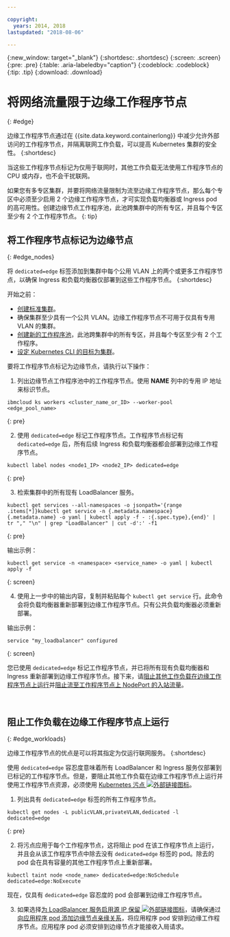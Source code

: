 ```yaml
---

copyright:
  years: 2014, 2018
lastupdated: "2018-08-06"

---
```


{:new_window: target="_blank"}
{:shortdesc: .shortdesc}
{:screen: .screen}
{:pre: .pre}
{:table: .aria-labeledby="caption"}
{:codeblock: .codeblock}
{:tip: .tip}
{:download: .download}



# 将网络流量限于边缘工作程序节点
{: #edge}

边缘工作程序节点通过在 {{site.data.keyword.containerlong}} 中减少允许外部访问的工作程序节点，并隔离联网工作负载，可以提高 Kubernetes 集群的安全性。
{:shortdesc}

当这些工作程序节点标记为仅用于联网时，其他工作负载无法使用工作程序节点的 CPU 或内存，也不会干扰联网。


如果您有多专区集群，并要将网络流量限制为流至边缘工作程序节点，那么每个专区中必须至少启用 2 个边缘工作程序节点，才可实现负载均衡器或 Ingress pod 的高可用性。创建边缘节点工作程序池，此池跨集群中的所有专区，并且每个专区至少有 2 个工作程序节点。
{: tip}

## 将工作程序节点标记为边缘节点
{: #edge_nodes}

将 `dedicated=edge` 标签添加到集群中每个公用 VLAN 上的两个或更多工作程序节点，以确保 Ingress 和负载均衡器仅部署到这些工作程序节点。
{:shortdesc}

开始之前：

- [创建标准集群](cs_clusters.html#clusters_cli)。
- 确保集群至少具有一个公共 VLAN。边缘工作程序节点不可用于仅具有专用 VLAN 的集群。
- [创建新的工作程序池](cs_clusters.html#add_pool)，此池跨集群中的所有专区，并且每个专区至少有 2 个工作程序。
- [设定 Kubernetes CLI 的目标为集群](cs_cli_install.html#cs_cli_configure)。

要将工作程序节点标记为边缘节点，请执行以下操作：

1. 列出边缘节点工作程序池中的工作程序节点。使用 **NAME** 列中的专用 IP 地址来标识节点。

  ```
  ibmcloud ks workers <cluster_name_or_ID> --worker-pool <edge_pool_name>
  ```
  {: pre}

2. 使用 `dedicated=edge` 标记工作程序节点。工作程序节点标记有 `dedicated=edge` 后，所有后续 Ingress 和负载均衡器都会部署到边缘工作程序节点。

  ```
  kubectl label nodes <node1_IP> <node2_IP> dedicated=edge
  ```
  {: pre}

3. 检索集群中的所有现有 LoadBalancer 服务。

  ```
  kubectl get services --all-namespaces -o jsonpath='{range .items[*]}kubectl get service -n {.metadata.namespace} {.metadata.name} -o yaml | kubectl apply -f - :{.spec.type},{end}' | tr "," "\n" | grep "LoadBalancer" | cut -d':' -f1
  ```
  {: pre}

  输出示例：

  ```
  kubectl get service -n <namespace> <service_name> -o yaml | kubectl apply -f
  ```
  {: screen}

4. 使用上一步中的输出内容，复制并粘贴每个 `kubectl get service` 行。此命令会将负载均衡器重新部署到边缘工作程序节点。只有公共负载均衡器必须重新部署。

  输出示例：

  ```
  service "my_loadbalancer" configured
  ```
  {: screen}

您已使用 `dedicated=edge` 标记工作程序节点，并已将所有现有负载均衡器和 Ingress 重新部署到边缘工作程序节点。接下来，请[阻止其他工作负载在边缘工作程序节点上运行](#edge_workloads)并[阻止流至工作程序节点上 NodePort 的入站流量](cs_network_policy.html#block_ingress)。

<br />


## 阻止工作负载在边缘工作程序节点上运行
{: #edge_workloads}

边缘工作程序节点的优点是可以将其指定为仅运行联网服务。
{:shortdesc}

使用 `dedicated=edge` 容忍度意味着所有 LoadBalancer 和 Ingress 服务仅部署到已标记的工作程序节点。但是，要阻止其他工作负载在边缘工作程序节点上运行并使用工作程序节点资源，必须使用 [Kubernetes 污点 ![外部链接图标](../icons/launch-glyph.svg "外部链接图标")](https://kubernetes.io/docs/concepts/configuration/taint-and-toleration/)。



1. 列出具有 `dedicated=edge` 标签的所有工作程序节点。

  ```
  kubectl get nodes -L publicVLAN,privateVLAN,dedicated -l dedicated=edge
  ```
  {: pre}

2. 将污点应用于每个工作程序节点，这将阻止 pod 在该工作程序节点上运行，并且会从该工作程序节点中除去没有 `dedicated=edge` 标签的 pod。除去的 pod 会在具有容量的其他工作程序节点上重新部署。

  ```
  kubectl taint node <node_name> dedicated=edge:NoSchedule dedicated=edge:NoExecute
  ```
现在，仅具有 `dedicated=edge` 容忍度的 pod 会部署到边缘工作程序节点。

3. 如果选择[为 LoadBalancer 服务启用源 IP 保留 ![外部链接图标](../icons/launch-glyph.svg "外部链接图标")](https://kubernetes.io/docs/tutorials/services/source-ip/#source-ip-for-services-with-typeloadbalancer)，请确保通过[向应用程序 pod 添加边缘节点亲缘关系](cs_loadbalancer.html#edge_nodes)，将应用程序 pod 安排到边缘工作程序节点。应用程序 pod 必须安排到边缘节点才能接收入局请求。
